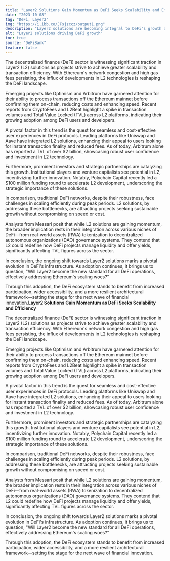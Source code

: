 ```yaml
---
title: "Layer2 Solutions Gain Momentum as DeFi Seeks Scalability and Efficiency"
date: "2023-10-08"
tag: "DeFi, Layer2"
img: "https://i.ibb.co/JFsjzccz/output1.png"
description: "Layer2 solutions are becoming integral to DeFi's growth as they promise improved scalability and transaction efficiency."
alt: "Layer2 solutions driving DeFi growth"
toc: true
source: "DeFiBank"
feature: false
---
```


The decentralized finance (DeFi) sector is witnessing significant traction in Layer2 (L2) solutions as projects strive to achieve greater scalability and transaction efficiency. With Ethereum's network congestion and high gas fees persisting, the influx of developments in L2 technologies is reshaping the DeFi landscape.

Emerging projects like Optimism and Arbitrum have garnered attention for their ability to process transactions off the Ethereum mainnet before confirming them on-chain, reducing costs and enhancing speed. Recent reports from CryptoFees and L2Beat highlight a spike in transaction volumes and Total Value Locked (TVL) across L2 platforms, indicating their growing adoption among DeFi users and developers.

A pivotal factor in this trend is the quest for seamless and cost-effective user experiences in DeFi protocols. Leading platforms like Uniswap and Aave have integrated L2 solutions, enhancing their appeal to users looking for instant transaction finality and reduced fees. As of today, Arbitrum alone has reported a TVL of over $2 billion, showcasing robust user confidence and investment in L2 technology.

Furthermore, prominent investors and strategic partnerships are catalyzing this growth. Institutional players and venture capitalists see potential in L2, incentivizing further innovation. Notably, Polychain Capital recently led a $100 million funding round to accelerate L2 development, underscoring the strategic importance of these solutions.

In comparison, traditional DeFi networks, despite their robustness, face challenges in scaling efficiently during peak periods. L2 solutions, by addressing these bottlenecks, are attracting projects seeking sustainable growth without compromising on speed or cost.

Analysts from Messari posit that while L2 solutions are gaining momentum, the broader implication rests in their integration across various niches of DeFi—from real-world assets (RWA) tokenization to decentralized autonomous organizations (DAO) governance systems. They contend that L2 could redefine how DeFi projects manage liquidity and offer yields, significantly affecting TVL figures across the sector.

In conclusion, the ongoing shift towards Layer2 solutions marks a pivotal evolution in DeFi's infrastructure. As adoption continues, it brings us to question, "Will Layer2 become the new standard for all DeFi operations, effectively addressing Ethereum's scaling woes?" 

Through this adoption, the DeFi ecosystem stands to benefit from increased participation, wider accessibility, and a more resilient architectural framework—setting the stage for the next wave of financial innovation.**Layer2 Solutions Gain Momentum as DeFi Seeks Scalability and Efficiency**

The decentralized finance (DeFi) sector is witnessing significant traction in Layer2 (L2) solutions as projects strive to achieve greater scalability and transaction efficiency. With Ethereum's network congestion and high gas fees persisting, the influx of developments in L2 technologies is reshaping the DeFi landscape.

Emerging projects like Optimism and Arbitrum have garnered attention for their ability to process transactions off the Ethereum mainnet before confirming them on-chain, reducing costs and enhancing speed. Recent reports from CryptoFees and L2Beat highlight a spike in transaction volumes and Total Value Locked (TVL) across L2 platforms, indicating their growing adoption among DeFi users and developers.

A pivotal factor in this trend is the quest for seamless and cost-effective user experiences in DeFi protocols. Leading platforms like Uniswap and Aave have integrated L2 solutions, enhancing their appeal to users looking for instant transaction finality and reduced fees. As of today, Arbitrum alone has reported a TVL of over $2 billion, showcasing robust user confidence and investment in L2 technology.

Furthermore, prominent investors and strategic partnerships are catalyzing this growth. Institutional players and venture capitalists see potential in L2, incentivizing further innovation. Notably, Polychain Capital recently led a $100 million funding round to accelerate L2 development, underscoring the strategic importance of these solutions.

In comparison, traditional DeFi networks, despite their robustness, face challenges in scaling efficiently during peak periods. L2 solutions, by addressing these bottlenecks, are attracting projects seeking sustainable growth without compromising on speed or cost.

Analysts from Messari posit that while L2 solutions are gaining momentum, the broader implication rests in their integration across various niches of DeFi—from real-world assets (RWA) tokenization to decentralized autonomous organizations (DAO) governance systems. They contend that L2 could redefine how DeFi projects manage liquidity and offer yields, significantly affecting TVL figures across the sector.

In conclusion, the ongoing shift towards Layer2 solutions marks a pivotal evolution in DeFi's infrastructure. As adoption continues, it brings us to question, "Will Layer2 become the new standard for all DeFi operations, effectively addressing Ethereum's scaling woes?" 

Through this adoption, the DeFi ecosystem stands to benefit from increased participation, wider accessibility, and a more resilient architectural framework—setting the stage for the next wave of financial innovation.